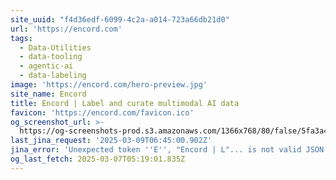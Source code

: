```yaml
---
site_uuid: "f4d36edf-6099-4c2a-a014-723a66db21d0"
url: 'https://encord.com'
tags:
  - Data-Utilities
  - data-tooling
  - agentic-ai
  - data-labeling
image: 'https://encord.com/hero-preview.jpg'
site_name: Encord
title: Encord | Label and curate multimodal AI data
favicon: 'https://encord.com/favicon.ico'
og_screenshot_url: >-
  https://og-screenshots-prod.s3.amazonaws.com/1366x768/80/false/5fa3a42680815eabf08be140c5a11fa1fd73f2639fab4a3c1fa8801804127f50.jpeg
last_jina_request: '2025-03-09T06:45:00.902Z'
jina_error: 'Unexpected token ''E'', "Encord | L"... is not valid JSON'
og_last_fetch: 2025-03-07T05:19:01.835Z
---
```


